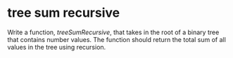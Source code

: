 # tree sum recursive

Write a function, _treeSumRecursive_, that takes in the root of a binary tree that contains number values. The function should return the total sum of all values in the tree using recursion.